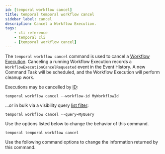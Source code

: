 ```yaml
---
id: [temporal workflow cancel]
title: temporal temporal workflow cancel
sidebar_label: cancel
description: Cancel a Workflow Execution.
tags:
	- cli reference
	- temporal cli
	- [temporal workflow cancel]
---
```


The `temporal workflow cancel` command is used to cancel a [Workflow Execution](/concepts/what-is-a-workflow-execution).
Canceling a running Workflow Execution records a `WorkflowExecutionCancelRequested` event in the Event History. A new
Command Task will be scheduled, and the Workflow Execution will perform cleanup work.

Executions may be cancelled by [ID](/concepts/what-is-a-workflow-id):
```
temporal workflow cancel --workflow-id MyWorkflowId
```

...or in bulk via a visibility query [list filter](/concepts/what-is-a-list-filter):
```
temporal workflow cancel --query=MyQuery
```

Use the options listed below to change the behavior of this command.

`temporal temporal workflow cancel`

Use the following command options to change the information returned by this command.




